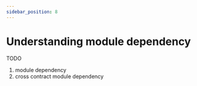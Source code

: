 ```yaml
---
sidebar_position: 8
---
```


# Understanding module dependency

TODO

1. module dependency
2. cross contract module dependency